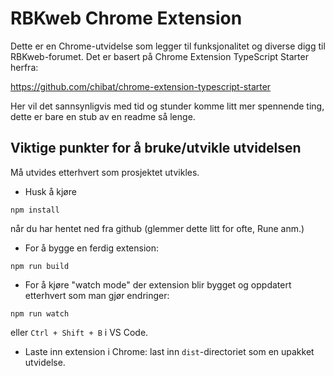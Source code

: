 # RBKweb Chrome Extension

Dette er en Chrome-utvidelse som legger til funksjonalitet og diverse digg til RBKweb-forumet. Det er basert på Chrome Extension TypeScript Starter herfra:

https://github.com/chibat/chrome-extension-typescript-starter

Her vil det sannsynligvis med tid og stunder komme litt mer spennende ting, dette er bare en stub av en readme så lenge.

## Viktige punkter for å bruke/utvikle utvidelsen

Må utvides etterhvert som prosjektet utvikles.

- Husk å kjøre
```
npm install
```
når du har hentet ned fra github (glemmer dette litt for ofte, Rune anm.)
- For å bygge en ferdig extension:
```
npm run build
```

- For å kjøre "watch mode" der extension blir bygget og oppdatert etterhvert som man gjør endringer:
```
npm run watch
```
eller `Ctrl + Shift + B` i VS Code.
- Laste inn extension i Chrome: last inn `dist`-directoriet som en upakket utvidelse.

